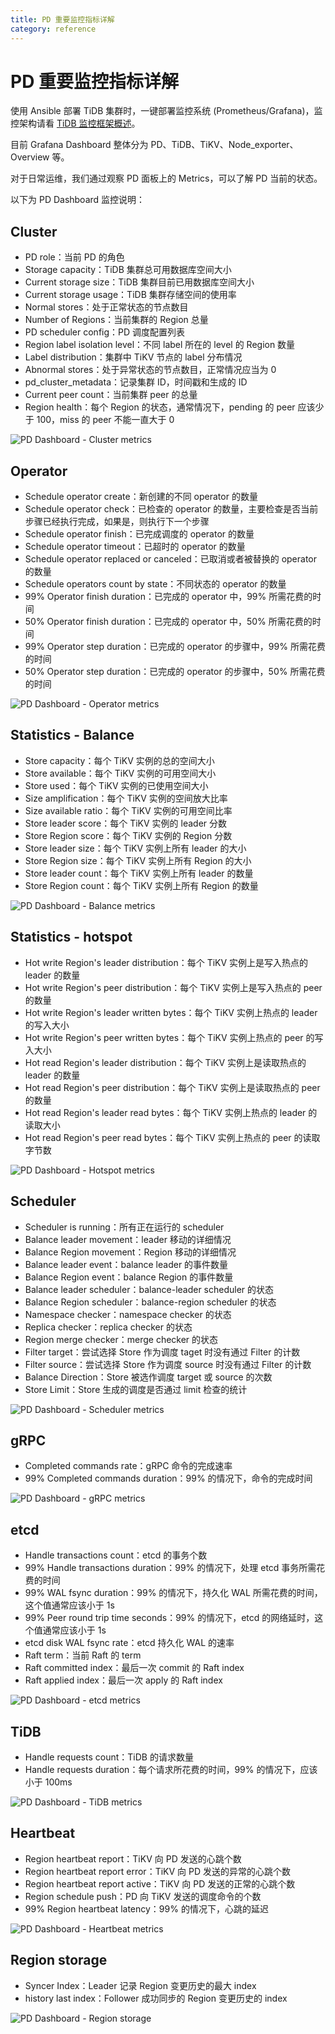 ```yaml
---
title: PD 重要监控指标详解
category: reference
---
```


# PD 重要监控指标详解

使用 Ansible 部署 TiDB 集群时，一键部署监控系统 (Prometheus/Grafana)，监控架构请看 [TiDB 监控框架概述](/how-to/monitor/overview.md)。

目前 Grafana Dashboard 整体分为 PD、TiDB、TiKV、Node\_exporter、Overview 等。

对于日常运维，我们通过观察 PD 面板上的 Metrics，可以了解 PD 当前的状态。

以下为 PD Dashboard 监控说明：

## Cluster

- PD role：当前 PD 的角色
- Storage capacity：TiDB 集群总可用数据库空间大小
- Current storage size：TiDB 集群目前已用数据库空间大小
- Current storage usage：TiDB 集群存储空间的使用率
- Normal stores：处于正常状态的节点数目
- Number of Regions：当前集群的 Region 总量
- PD scheduler config：PD 调度配置列表
- Region label isolation level：不同 label 所在的 level 的 Region 数量
- Label distribution：集群中 TiKV 节点的 label 分布情况
- Abnormal stores：处于异常状态的节点数目，正常情况应当为 0
- pd_cluster_metadata：记录集群 ID，时间戳和生成的 ID
- Current peer count：当前集群 peer 的总量
- Region health：每个 Region 的状态，通常情况下，pending 的 peer 应该少于 100，miss 的 peer 不能一直大于 0

![PD Dashboard - Cluster metrics](/media/pd-dashboard-cluster-v2.png)

## Operator

- Schedule operator create：新创建的不同 operator 的数量
- Schedule operator check：已检查的 operator 的数量，主要检查是否当前步骤已经执行完成，如果是，则执行下一个步骤
- Schedule operator finish：已完成调度的 operator 的数量
- Schedule operator timeout：已超时的 operator 的数量
- Schedule operator replaced or canceled：已取消或者被替换的 operator 的数量
- Schedule operators count by state：不同状态的 operator 的数量
- 99% Operator finish duration：已完成的 operator 中，99% 所需花费的时间
- 50% Operator finish duration：已完成的 operator 中，50% 所需花费的时间
- 99% Operator step duration：已完成的 operator 的步骤中，99% 所需花费的时间
- 50% Operator step duration：已完成的 operator 的步骤中，50% 所需花费的时间

![PD Dashboard - Operator metrics](/media/pd-dashboard-operator-v2.png)

## Statistics - Balance

- Store capacity：每个 TiKV 实例的总的空间大小
- Store available：每个 TiKV 实例的可用空间大小
- Store used：每个 TiKV 实例的已使用空间大小
- Size amplification：每个 TiKV 实例的空间放大比率
- Size available ratio：每个 TiKV 实例的可用空间比率
- Store leader score：每个 TiKV 实例的 leader 分数
- Store Region score：每个 TiKV 实例的 Region 分数
- Store leader size：每个 TiKV 实例上所有 leader 的大小
- Store Region size：每个 TiKV 实例上所有 Region 的大小
- Store leader count：每个 TiKV 实例上所有 leader 的数量
- Store Region count：每个 TiKV 实例上所有 Region 的数量

![PD Dashboard - Balance metrics](/media/pd-dashboard-balance-v2.png)

## Statistics - hotspot

- Hot write Region's leader distribution：每个 TiKV 实例上是写入热点的 leader 的数量
- Hot write Region's peer distribution：每个 TiKV 实例上是写入热点的 peer 的数量
- Hot write Region's leader written bytes：每个 TiKV 实例上热点的 leader 的写入大小
- Hot write Region's peer written bytes：每个 TiKV 实例上热点的 peer 的写入大小
- Hot read Region's leader distribution：每个 TiKV 实例上是读取热点的 leader 的数量
- Hot read Region's peer distribution：每个 TiKV 实例上是读取热点的 peer 的数量
- Hot read Region's leader read bytes：每个 TiKV 实例上热点的 leader 的读取大小
- Hot read Region's peer read bytes：每个 TiKV 实例上热点的 peer 的读取字节数

![PD Dashboard - Hotspot metrics](/media/pd-dashboard-hotspot.png)

## Scheduler

- Scheduler is running：所有正在运行的 scheduler
- Balance leader movement：leader 移动的详细情况
- Balance Region movement：Region 移动的详细情况
- Balance leader event：balance leader 的事件数量
- Balance Region event：balance Region 的事件数量
- Balance leader scheduler：balance-leader scheduler 的状态
- Balance Region scheduler：balance-region scheduler 的状态
- Namespace checker：namespace checker 的状态
- Replica checker：replica checker 的状态
- Region merge checker：merge checker 的状态
- Filter target：尝试选择 Store 作为调度 taget 时没有通过 Filter 的计数
- Filter source：尝试选择 Store 作为调度 source 时没有通过 Filter 的计数
- Balance Direction：Store 被选作调度 target 或 source 的次数
- Store Limit：Store 生成的调度是否通过 limit 检查的统计

![PD Dashboard - Scheduler metrics](/media/pd-dashboard-scheduler-v2.png)

## gRPC

- Completed commands rate：gRPC 命令的完成速率
- 99% Completed commands duration：99% 的情况下，命令的完成时间

![PD Dashboard - gRPC metrics](/media/pd-dashboard-grpc-v2.png)

## etcd

- Handle transactions count：etcd 的事务个数
- 99% Handle transactions duration：99% 的情况下，处理 etcd 事务所需花费的时间
- 99% WAL fsync duration：99% 的情况下，持久化 WAL 所需花费的时间，这个值通常应该小于 1s
- 99% Peer round trip time seconds：99% 的情况下，etcd 的网络延时，这个值通常应该小于 1s
- etcd disk WAL fsync rate：etcd 持久化 WAL 的速率
- Raft term：当前 Raft 的 term
- Raft committed index：最后一次 commit 的 Raft index
- Raft applied index：最后一次 apply 的 Raft index

![PD Dashboard - etcd metrics](/media/pd-dashboard-etcd-v2.png)

## TiDB

- Handle requests count：TiDB 的请求数量
- Handle requests duration：每个请求所花费的时间，99% 的情况下，应该小于 100ms

![PD Dashboard - TiDB metrics](/media/pd-dashboard-tidb-v2.png)

## Heartbeat

- Region heartbeat report：TiKV 向 PD 发送的心跳个数
- Region heartbeat report error：TiKV 向 PD 发送的异常的心跳个数
- Region heartbeat report active：TiKV 向 PD 发送的正常的心跳个数
- Region schedule push：PD 向 TiKV 发送的调度命令的个数
- 99% Region heartbeat latency：99% 的情况下，心跳的延迟

![PD Dashboard - Heartbeat metrics](/media/pd-dashboard-heartbeat-v2.png)

## Region storage

- Syncer Index：Leader 记录 Region 变更历史的最大 index
- history last index：Follower 成功同步的 Region 变更历史的 index

![PD Dashboard - Region storage](/media/pd-dashboard-region-storage.png)
